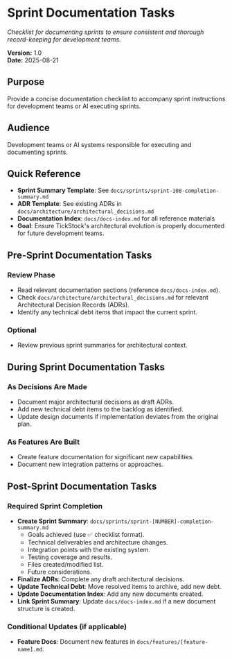 # Sprint Documentation Tasks

*Checklist for documenting sprints to ensure consistent and thorough record-keeping for development teams.*

**Version:** 1.0  
**Date:** 2025-08-21  

## Purpose
Provide a concise documentation checklist to accompany sprint instructions for development teams or AI executing sprints.

## Audience
Development teams or AI systems responsible for executing and documenting sprints.

## Quick Reference
- **Sprint Summary Template**: See `docs/sprints/sprint-108-completion-summary.md`
- **ADR Template**: See existing ADRs in `docs/architecture/architectural_decisions.md`
- **Documentation Index**: `docs/docs-index.md` for all reference materials
- **Goal**: Ensure TickStock's architectural evolution is properly documented for future development teams.

## Pre-Sprint Documentation Tasks
### Review Phase
- Read relevant documentation sections (reference `docs/docs-index.md`).
- Check `docs/architecture/architectural_decisions.md` for relevant Architectural Decision Records (ADRs).
- Identify any technical debt items that impact the current sprint.

### Optional
- Review previous sprint summaries for architectural context.

## During Sprint Documentation Tasks
### As Decisions Are Made
- Document major architectural decisions as draft ADRs.
- Add new technical debt items to the backlog as identified.
- Update design documents if implementation deviates from the original plan.

### As Features Are Built
- Create feature documentation for significant new capabilities.
- Document new integration patterns or approaches.

## Post-Sprint Documentation Tasks
### Required Sprint Completion
- **Create Sprint Summary**: `docs/sprints/sprint-[NUMBER]-completion-summary.md`
  - Goals achieved (use ✅ checklist format).
  - Technical deliverables and architecture changes.
  - Integration points with the existing system.
  - Testing coverage and results.
  - Files created/modified list.
  - Future considerations.
- **Finalize ADRs**: Complete any draft architectural decisions.
- **Update Technical Debt**: Move resolved items to archive, add new debt.
- **Update Documentation Index**: Add any new documents created.
- **Link Sprint Summary**: Update `docs/docs-index.md` if a new document structure is created.

### Conditional Updates (if applicable)
- **Feature Docs**: Document new features in `docs/features/[feature-name].md`.